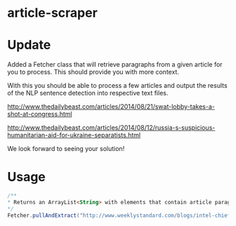 article-scraper
===============

# Update

Added a Fetcher class that will retrieve paragraphs from a given article for you to process.
This should provide you with more context.

With this you should be able to process a few articles and output the results of the NLP sentence detection
into respective text files. 

http://www.thedailybeast.com/articles/2014/08/21/swat-lobby-takes-a-shot-at-congress.html

http://www.thedailybeast.com/articles/2014/08/12/russia-s-suspicious-humanitarian-aid-for-ukraine-separatists.html

We look forward to seeing your solution!


# Usage

```java
/**
* Returns an ArrayList<String> with elements that contain article paragraphs
*/
Fetcher.pullAndExtract("http://www.weeklystandard.com/blogs/intel-chief-blasts-obama_802242.html");
```
